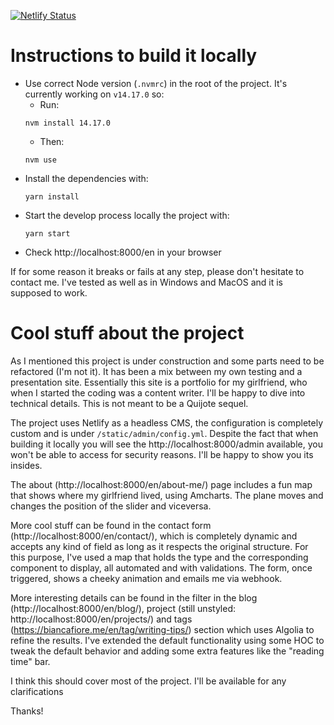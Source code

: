 [![Netlify Status](https://api.netlify.com/api/v1/badges/0719dd8b-1088-4561-8df9-64263f7ffbc8/deploy-status)](https://app.netlify.com/sites/biancafiore/deploys)

# Instructions to build it locally

- Use correct Node version (`.nvmrc`) in the root of the project. It's currently working on `v14.17.0` so:
    - Run:
  ```
  nvm install 14.17.0
  ``` 
    - Then:
  ```
  nvm use
  ```
- Install the dependencies with:
  ```
  yarn install
  ```
- Start the develop process locally the project with:
  ```
  yarn start
  ```
- Check http://localhost:8000/en in your browser

If for some reason it breaks or fails at any step, please don't hesitate to contact me. I've tested as well as in
Windows and MacOS and it is supposed to work.

# Cool stuff about the project

As I mentioned this project is under construction and some parts need to be refactored (I'm not it). It
has been a mix between my own testing and a presentation site.
Essentially this site is a portfolio for my girlfriend, who when I started the coding was a content
writer. I'll be happy to dive into technical details. This is not meant to be a Quijote sequel.

The project uses Netlify as a headless CMS, the configuration is completely custom and is
under `/static/admin/config.yml`. Despite the fact that when building it locally you will see
the http://localhost:8000/admin
available, you won't be able to access for security reasons. I'll be happy to show you its insides.

The about (http://localhost:8000/en/about-me/) page includes a fun map that shows where my girlfriend lived, using
Amcharts. The plane moves and changes the position of the slider and viceversa.

More cool stuff can be found in the contact form (http://localhost:8000/en/contact/), which is completely dynamic and
accepts
any kind of field as long as it respects the original structure. For this purpose, I've used a map that holds the type
and the
corresponding component to display, all automated and with validations.
The form, once triggered, shows a cheeky animation and emails me via webhook.

More interesting details can be found in the filter in the blog (http://localhost:8000/en/blog/), project (still
unstyled: http://localhost:8000/en/projects/) and tags (https://biancafiore.me/en/tag/writing-tips/) section which uses
Algolia to refine the results. I've extended the default functionality using some HOC to tweak the default behavior and
adding some extra features like the "reading time" bar.

I think this should cover most of the project. I'll be available for any clarifications

Thanks!
